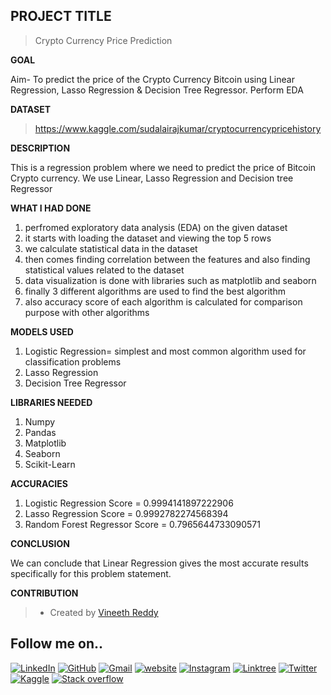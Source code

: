 ## PROJECT TITLE

>Crypto Currency Price Prediction

**GOAL**

Aim- To predict the price of the Crypto Currency Bitcoin using Linear Regression, Lasso Regression & Decision Tree Regressor. Perform EDA

**DATASET**

>https://www.kaggle.com/sudalairajkumar/cryptocurrencypricehistory

**DESCRIPTION**

This is a regression problem where we need to predict the price of Bitcoin Crypto currency. We use Linear, Lasso Regression and Decision tree Regressor

**WHAT I HAD DONE**

1. perfromed exploratory data analysis (EDA) on the given dataset
2. it starts with loading the dataset and viewing the top 5 rows
3. we calculate statistical data in the dataset
4. then comes finding correlation between the features and also finding statistical values related to the dataset
5. data visualization is done with libraries such as matplotlib and seaborn
6. finally 3 different algorithms are used to find the best algorithm 
7. also accuracy score of each algorithm is calculated for comparison purpose with other algorithms

**MODELS USED**

1. Logistic Regression= simplest and most common algorithm used for classification problems
2. Lasso Regression
3. Decision Tree Regressor


**LIBRARIES NEEDED**

1. Numpy
2. Pandas
3. Matplotlib
4. Seaborn
5. Scikit-Learn

**ACCURACIES**

1. Logistic Regression Score = 0.9994141897222906
2. Lasso Regression Score = 0.9992782274568394
3. Random Forest Regressor Score = 0.7965644733090571

**CONCLUSION**

We can conclude that Linear Regression gives the most accurate results specifically for this problem statement.

**CONTRIBUTION**

>- Created by [Vineeth Reddy](https://linktr.ee/vineethreddy1997)

## Follow me on..
[![LinkedIn](https://img.shields.io/badge/linkedin-%230077B5.svg?style=for-the-badge&logo=linkedin&logoColor=white)](https://www.linkedin.com/in/vineethreddy1997/)
[![GitHub](https://img.shields.io/badge/github-%23121011.svg?style=for-the-badge&logo=github&logoColor=white)](https://github.com/VineethReddy1997)
[![Gmail](https://img.shields.io/badge/Gmail-D14836?style=for-the-badge&logo=gmail&logoColor=white)](mailto:vineethreddywithds@gmail.com)
[![website](https://img.shields.io/badge/website-000000?style=for-the-badge&logo=About.me&logoColor=white)](https://vineethdata.github.io/)
[![Instagram](https://img.shields.io/badge/Instagram-E4405F?style=for-the-badge&logo=instagram&logoColor=white)](https://www.instagram.com/vineeth_reddy_2426/)
[![Linktree](https://img.shields.io/badge/linktree-39E09B?style=for-the-badge&logo=linktree&logoColor=white)](https://linktr.ee/vineethreddy1997)
[![Twitter](https://img.shields.io/badge/Twitter-1DA1F2?style=for-the-badge&logo=twitter&logoColor=white)](https://twitter.com/gangulavineeth1)
[![Kaggle](https://img.shields.io/badge/Kaggle-20BEFF?style=for-the-badge&logo=Kaggle&logoColor=white)](https://www.kaggle.com/vineethreddygangula)
[![Stack overflow](https://img.shields.io/badge/Stack_Overflow-FE7A16?style=for-the-badge&logo=stack-overflow&logoColor=white)](https://stackoverflow.com/users/18168904/vineeth-reddy-gangula)

